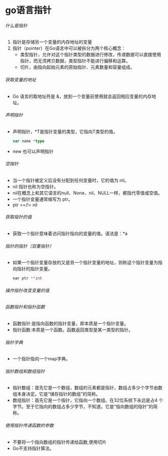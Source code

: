 # go语言指针

###### 什么是指针

1. 指针是存储另一个变量的内存地址的变量
2. 指针（pointer）在Go语言中可以被拆分为两个核心概念：
   - 类型指针，允许对这个指针类型的数据进行修改，传递数据可以直接使用指针，而无须拷贝数据，类型指针不能进行偏移和运算。
   - 切片，由指向起始元素的原始指针、元素数量和容量组成。

###### 获取变量的地址

- Go 语言的取地址符是 &，放到一个变量前使用就会返回相应变量的内存地址。

###### 声明指针

- 声明指针，*T是指针变量的类型，它指向T类型的值。

  ```go
  var name *type
  ```

- new 也可以声明指针

###### 空指针

- 当一个指针被定义后没有分配到任何变量时，它的值为 nil。
- nil 指针也称为空指针。
- nil在概念上和其它语言的null、None、nil、NULL一样，都指代零值或空值。
- 一个指针变量通常缩写为 ptr。
- ptr ==/!= nil

###### 获取指针的值

- 获取一个指针意味着访问指针指向的变量的值。语法是：*a

###### 指针的指针（双重指针）

- 如果一个指针变量存放的又是另一个指针变量的地址，则称这个指针变量为指向指针的指针变量。

  ```go
  var ptr **int
  ```

###### 操作指针改变变量的值

###### 函数指针和指针函数

- 函数指针:是指向函数的指针变量，即本质是一个指针变量。
- 指针函数:本质是一个函数。函数返回类型是某一类型的指针。

###### 指针字典

- 一个指针指向一个map字典。

###### 指针数组和数组指针

- 指针数组：首先它是一个数组，数组的元素都是指针，数组占多少个字节由数组本身决定。它是“储存指针的数组”的简称。
- 数组指针：首先它是一个指针，它指向一个数组。在32位系统下永远是占4 个字节。至于它指向的数组占多少字节，不知道。它是“指向数组的指针”的简称。

###### 使用指针传递函数的参数

- 不要将一个指向数组的指针传递给函数,使用切片
- Go不支持指针算法。

